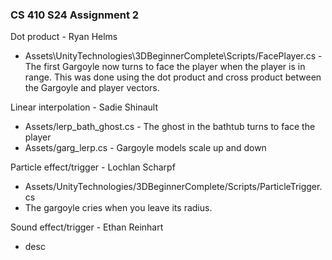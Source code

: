 ### CS 410 S24 Assignment 2

Dot product - Ryan Helms  
- Assets\UnityTechnologies\3DBeginnerComplete\Scripts/FacePlayer.cs - 
The first Gargoyle now turns to face the player when the player is in range. 
This was done using the dot product and cross product between the Gargoyle and 
player vectors.

Linear interpolation - Sadie Shinault
- Assets/lerp_bath_ghost.cs - The ghost in the bathtub turns to face the player
- Assets/garg_lerp.cs - Gargoyle models scale up and down

Particle effect/trigger - Lochlan Scharpf
- Assets/UnityTechnologies/3DBeginnerComplete/Scripts/ParticleTrigger.cs
- The gargoyle cries when you leave its radius.

Sound effect/trigger - Ethan Reinhart
- desc
